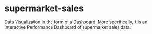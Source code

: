 # supermarket-sales
Data Visualization in the form of a Dashboard. More specifically, it is an Interactive Performance Dashboard of supermarket sales data.
